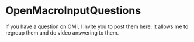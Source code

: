 # OpenMacroInputQuestions
If you have a question on OMI, I invite you to post them here. It allows me to regroup them and do video answering to them.
